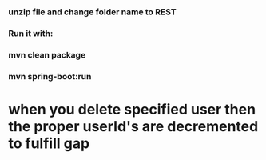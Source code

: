 ### unzip file and change folder name to REST
### Run it with:
### mvn clean package
### mvn spring-boot:run
# when you delete specified user then the proper userId's are decremented to fulfill gap

